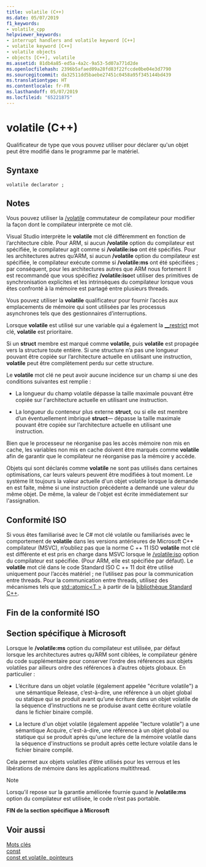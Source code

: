 ```yaml
---
title: volatile (C++)
ms.date: 05/07/2019
f1_keywords:
- volatile_cpp
helpviewer_keywords:
- interrupt handlers and volatile keyword [C++]
- volatile keyword [C++]
- volatile objects
- objects [C++], volatile
ms.assetid: 81db4a85-ed5a-4a2c-9a53-5d07a771d2de
ms.openlocfilehash: 2396b5afaed09a28fd83f22fccde0be04e3d7790
ms.sourcegitcommit: da32511dd5baebe27451c0458a95f345144bd439
ms.translationtype: HT
ms.contentlocale: fr-FR
ms.lasthandoff: 05/07/2019
ms.locfileid: "65221875"
---
```

# <a name="volatile-c"></a>volatile (C++)

Qualificateur de type que vous pouvez utiliser pour déclarer qu'un objet peut être modifié dans le programme par le matériel.

## <a name="syntax"></a>Syntaxe

```
volatile declarator ;
```

## <a name="remarks"></a>Notes

Vous pouvez utiliser la [/volatile](../build/reference/volatile-volatile-keyword-interpretation.md) commutateur de compilateur pour modifier la façon dont le compilateur interprète ce mot clé.

Visual Studio interprète le **volatile** mot clé différemment en fonction de l’architecture cible. Pour ARM, si aucun **/volatile** option du compilateur est spécifiée, le compilateur agit comme si **/volatile:iso** ont été spécifiés. Pour les architectures autres qu’ARM, si aucun **/volatile** option du compilateur est spécifiée, le compilateur exécute comme si **/volatile:ms** ont été spécifiées ; par conséquent, pour les architectures autres que ARM nous fortement Il est recommandé que vous spécifiez **/volatile:iso**et utiliser des primitives de synchronisation explicites et les intrinsèques du compilateur lorsque vous êtes confronté à la mémoire est partagé entre plusieurs threads.

Vous pouvez utiliser la **volatile** qualificateur pour fournir l’accès aux emplacements de mémoire qui sont utilisées par les processus asynchrones tels que des gestionnaires d’interruptions.

Lorsque **volatile** est utilisé sur une variable qui a également la [__restrict](../cpp/extension-restrict.md) mot clé, **volatile** est prioritaire.

Si un **struct** membre est marqué comme **volatile**, puis **volatile** est propagée vers la structure toute entière. Si une structure n’a pas une longueur pouvant être copiée sur l’architecture actuelle en utilisant une instruction, **volatile** peut être complètement perdu sur cette structure.

Le **volatile** mot clé ne peut avoir aucune incidence sur un champ si une des conditions suivantes est remplie :

- La longueur du champ volatile dépasse la taille maximale pouvant être copiée sur l'architecture actuelle en utilisant une instruction.

- La longueur du conteneur plus externe **struct**, ou si elle est membre d’un éventuellement imbriqué **struct**— dépasse la taille maximale pouvant être copiée sur l’architecture actuelle en utilisant une instruction.

Bien que le processeur ne réorganise pas les accès mémoire non mis en cache, les variables non mis en cache doivent être marqués comme **volatile** afin de garantir que le compilateur ne réorganise pas la mémoire y accède.

Objets qui sont déclarés comme **volatile** ne sont pas utilisés dans certaines optimisations, car leurs valeurs peuvent être modifiées à tout moment.  Le système lit toujours la valeur actuelle d'un objet volatile lorsque la demande en est faite, même si une instruction précédente a demandé une valeur du même objet.  De même, la valeur de l'objet est écrite immédiatement sur l'assignation.

## <a name="iso-compliant"></a>Conformité ISO

Si vous êtes familiarisé avec le C# mot clé volatile ou familiarisés avec le comportement de **volatile** dans les versions antérieures de Microsoft C++ compilateur (MSVC), n’oubliez pas que la norme C ++ 11 ISO **volatile** mot clé est différente et est pris en charge dans MSVC lorsque le [/volatile:iso](../build/reference/volatile-volatile-keyword-interpretation.md) option du compilateur est spécifiée. (Pour ARM, elle est spécifiée par défaut). Le **volatile** mot clé dans le code Standard ISO C ++ 11 doit être utilisé uniquement pour l’accès matériel ; ne l’utilisez pas pour la communication entre threads. Pour la communication entre threads, utilisez des mécanismes tels que [std::atomic\<T >](../standard-library/atomic.md) à partir de la [bibliothèque Standard C++](../standard-library/cpp-standard-library-reference.md).

## <a name="end-of-iso-compliant"></a>Fin de la conformité ISO

## <a name="microsoft-specific"></a>Section spécifique à Microsoft

Lorsque le **/volatile:ms** option du compilateur est utilisée, par défaut lorsque les architectures autres qu’ARM sont ciblées, le compilateur génère du code supplémentaire pour conserver l’ordre des références aux objets volatiles par ailleurs ordre des références à d’autres objets globaux. En particulier :

- L’écriture dans un objet volatile (également appelée "écriture volatile") a une sémantique Release, c’est-à-dire, une référence à un objet global ou statique qui se produit avant qu’une écriture dans un objet volatile de la séquence d’instructions ne se produise avant cette écriture volatile dans le fichier binaire compilé.

- La lecture d'un objet volatile (également appelée "lecture volatile") a une sémantique Acquire, c'est-à-dire, une référence à un objet global ou statique qui se produit après qu'une lecture de la mémoire volatile dans la séquence d'instructions se produit après cette lecture volatile dans le fichier binaire compilé.

Cela permet aux objets volatiles d’être utilisés pour les verrous et les libérations de mémoire dans les applications multithread.

> [!NOTE]
>  Lorsqu’il repose sur la garantie améliorée fournie quand le **/volatile:ms** option du compilateur est utilisée, le code n’est pas portable.

**FIN de la section spécifique à Microsoft**

## <a name="see-also"></a>Voir aussi

[Mots clés](../cpp/keywords-cpp.md)<br/>
[const](../cpp/const-cpp.md)<br/>
[const et volatile, pointeurs](../cpp/const-and-volatile-pointers.md)